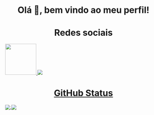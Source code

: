 <h1 align='center' >Olá 👋, bem vindo ao meu perfil!</h1>

<h1 align='center'>Redes sociais</h1>
<a  align='center' href="https://www.linkedin.com/in/guilhermerodriguessousa/">
  <img src="./linkedin-logo-black-and-white-png-14.avif" width='100em' />
<a align='center' href="https://www.linkedin.com/in/guilhermerodriguessousa/">
  <img src="./whatsapp.avif" />

<h1 align='center'>GitHub Status</h1>
<a href="https://github.com/anuraghazra/convoychat">
  <img align="center" src="https://github-readme-stats.vercel.app/api?username=guilhermerodriguess&show_icons=true&theme=radical" />
</a>
<a href="https://github.com/anuraghazra/github-readme-stats">
  <img align="center" src="https://github-readme-stats.vercel.app/api/top-langs/?username=guilhermerodriguess&layout=compact" />
</a>


